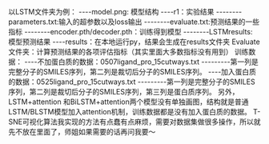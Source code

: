 以LSTM文件夹为例：
----model.png: 模型结构
----r1：实验结果
--------parameters.txt:输入的超参数以及loss输出
--------evaluate.txt:预测结果的一些指标
--------encoder.pth/decoder.pth：训练得到模型
--------LSTMresults: 模型预测结果
----results：在本地运行py，结果会生成在results文件夹
Evaluate文件夹：计算预测结果的各项评估指标（其实里面大多数指标没有用到）
训练数据：
----不加蛋白质的数据：0507ligand_pro_15cutways.txt
---------第一列是完整分子的SMILES序列，第二列是裁切后分子的SMILES序列。
----加入蛋白质的数据：0525ligand_pro_15cutways.txt 
---------第一列是完整分子的SMILES序列，第二列是裁切后分子的SMILES序列，第三列是蛋白质序列。
另外，LSTM+attention 和BiLSTM+attention两个模型没有单独画图，结构就是普通LSTM/BLSTM模型加入attention机制，训练数据都是没有加入蛋白质的数据。
T-SNE可视化算法我实现的方法有点蠢有点麻烦，需要对数据集做很多操作，所以就先不放在里面了，师姐如果需要的话再问我要～
